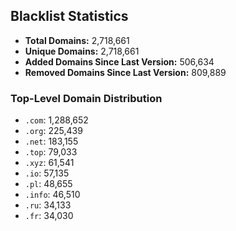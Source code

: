 ## Blacklist Statistics

- **Total Domains:** 2,718,661
- **Unique Domains:** 2,718,661
- **Added Domains Since Last Version:** 506,634
- **Removed Domains Since Last Version:** 809,889

### Top-Level Domain Distribution

-  `.com`: 1,288,652
-  `.org`: 225,439
-  `.net`: 183,155
-  `.top`: 79,033
-  `.xyz`: 61,541
-  `.io`: 57,135
-  `.pl`: 48,655
-  `.info`: 46,510
-  `.ru`: 34,133
-  `.fr`: 34,030
